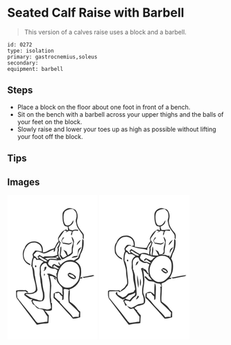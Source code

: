 # Seated Calf Raise with Barbell
> This version of a calves raise uses a block and a barbell.

``` 
id: 0272 
type: isolation 
primary: gastrocnemius,soleus 
secondary:  
equipment: barbell 
``` 

## Steps

 - Place a block on the floor about one foot in front of a bench.
 - Sit on the bench with a barbell across your upper thighs and the balls of your feet on the block.
 - Slowly raise and lower your toes up as high as possible without lifting your foot off the block.

## Tips


## Images

<svg width="208" height="250pt" viewBox="0 0 156 250" xmlns="http://www.w3.org/2000/svg">
  <g fill="#FFF">
    <path d="M0 0h156v250H0V0m103.45 23.81c-4.03 1.77-8.15 5.52-7.87 10.3-.15 6.02-.06 12.35 2.59 17.89 1.16 2.45 3.97 2.63 6.33 2.85.44 2.35.95 4.82-.06 7.11-.53-1.82-2.84-2.39-4.34-1.61-5.56 2.42-9 7.89-11.72 13.07-1.23 2.21.08 4.73.39 7.05-3.22 2.52-4.51 6.49-6.34 9.97-.83 1.75-2.62 2.76-4.49 2.99-5.91.81-10.05 6.49-16.38 5.86.21-4.71.13-9.91-3.26-13.61-7.68-9.38-25.3-5.52-28.24 6.37-3.98 4.91-3.6 11.71-2.4 17.54 1.75 5.65 6.5 10.37 12.17 12.08.42-3.28-3.68-3.18-5.36-5.16-5.47-3.86-7.1-11.23-5.6-17.48C30.39 93.09 33.7 87.36 39 84.07c4.13-1.86 9.15-2.53 13.29-.32 5.76 2.01 7.93 8.72 7.38 14.31-3.79-.61-7.47-1.9-11.36-1.8-1.5 1.95-3.24 3.76-4.38 5.95-.97 2.21 1.57 4.46.24 6.55-2.4 4.24-1.3 9.29-2.78 13.83l1.41 2.37c.67 3.67 1.45 7.34 1.7 11.08.66 9.15 5.25 17.71 4.83 26.99-.09 2.95-2.74 5.08-5.33 5.98-4.43 1.39-9.11.06-13.62.82-.29.76-.86 2.3-1.15 3.06 2.74 2.5 5.8 4.64 8.85 6.74 1.65 1.2 3.7.82 5.56.55-.71.87-1.42 1.74-2.12 2.62.89 1.92 1.71 3.86 2.41 5.85 1.32.89 2.66 1.75 4.01 2.59.81 1.39 1.71 2.77 2.97 3.81 3.07 3.32 8.59 1.04 11.62 4.45 2.43 3.52 4.2 7.49 7.11 10.69.08 2.98-.08 5.95-.23 8.93-5.59.51-11.12 1.53-16.7 2.14-3.16-1.84-4.88-5.23-7.15-7.97-8.95-12.2-19-23.56-28.22-35.54-.12-3.48-1.63-7.87.46-10.85 4.44-.35 8.91-.32 13.36-.48 1.5.83 2.77 2.76 4.67 2.4.67-2.2-2.57-2.82-3.72-4.17-5.66.47-11.68-.9-17.08 1.1.82 4.9-.85 10.66 2.74 14.7 11.13 14.63 22.01 29.46 33.28 43.98 4.67-.64 9.24-2.03 13.98-2.08 2.13-.04 4.31-.12 6.26-1.09-.13-4.35.27-8.68.58-13.01-2.42-2.71-4.54-5.66-7.18-8.17 3.11.06 6.22.33 9.33.37 1.04-.54 2.08-1.07 3.13-1.58.39-3.98.12-7.98.17-11.97-.45-.07-1.35-.23-1.8-.3 1.59-3.67-.55-7.4-.37-11.15.16-6.18.33-12.36 1.01-18.51-.6-5.49-.87-11.14-2.95-16.32 2.46-.59 5.08-.58 6.8 1.57 2.07.16 3.74 1.39 5.31 2.64-.17 6.61 5.75 10.76 9.46 15.46 1.42 3.47-.03 7.31.99 10.93.58 1.29-1.09 2.28-1.6.78-.62-2.28-2.99-3.29-4.91-4.26-3.17-.49-6.3.78-8.78 2.7-.58 2.57-.64 5.25-.27 7.86 5.43 4.72 10.28 10.08 15.15 15.37 5.85 6.91 12.44 13.16 18.14 20.18 4.35.07 8.6-1 12.69-2.36-.01-3.22.06-6.43.05-9.65-2.03-1.61-3.97-3.38-5.43-5.54-3.13-4.88-7.94-8.3-12.59-11.59-1.79-7.06.92-14.39-.49-21.54 7.98-2.26 14.58-8.33 17.62-16.03.1-.64.28-1.94.37-2.59.94-.02 2.81-.04 3.74-.06.28-.97-.04-1.92-.32-2.84l-2.94 1.75c1.94-5.26 1.83-10.97 1.15-16.46-.96-5.41-4.85-9.75-9.67-12.16 1.89-1.53 4.14-2.53 6.04-4.04 2.6-2.47 2-6.43 3.62-9.4 4.25-6.84 5.37-15.25 4.56-23.17-.64-.69-1.28-1.38-1.91-2.08-.38 4.58-.69 9.16-.79 13.75-.83 6.67-4.84 12.33-6.59 18.75-2.47 1.63-4.95 3.28-7.5 4.78-8.05-2.79-17.25.99-22.55 7.3-.48-.22-1.43-.67-1.9-.9 0-1.52-.6-2.71-1.82-3.56-.93 2.76.96 4.52 2.94 6.06-3.65 1.71-6.71-.9-9.82-2.41-2.76-1.14-6.42 4.22-2.68 5.39.52-1.33 1.04-2.65 1.56-3.97 3.17 1.77 5.77 4.37 8.9 6.2-3.68 1.57-6.24-2.17-9.7-2.12-3.13-.22-5.56-2.49-8.15-4.01-.47-1.1-.95-2.18-1.45-3.26.8-2.09 1.9-4.05 3.07-5.96 4.44.14 8.91.11 13.28 1.03l.32 1.83.05-2.07c2.2.08 4.38-.25 6.54-.69-1.63-2.08-3.03-4.33-4.5-6.52-.25-1.9-.72-3.76-.98-5.66.44-2.62 1.75-5.29.45-7.9 1.66-3.25 2.87-6.67 3.55-10.26-2.19-1.89-4.5-4.78-2.4-7.67 3.2-4.06 5.94-8.45 9.02-12.6 1.36.28 2.72.55 4.09.82-.47.6-1.4 1.81-1.86 2.42 2-.91 3.91-2.02 5.96-2.82 1.76.11 3.38.86 5.05 1.35-.98 2.01-2.84 4.77-.8 6.77.68-1.91 1.51-3.83 1.45-5.91 2.08-3.49 6.27-2.54 9.61-1.97.09-.48.26-1.43.35-1.9-3.41-.86-6.9-.48-10.12.88-1.72-.48-3.45-.9-5.2-1.26-.44-1.74-.93-3.45-1.49-5.15 4.5-1.65 9.62-5.74 8.3-11.11-2.04 4.06-4.83 9.59-10.23 9.07-3.74.39-5.12-3.94-5.96-6.8-.96-5.67-1.43-12.17 1.71-17.27 3.51-3.27 8.63-4.54 13.35-4.39 3.69 2.39 7.01 5.93 6.64 10.67 1.02 4.15-2.42 7.97-.86 12.04.84 2.63.76 5.53 2.17 7.98 2.3 4.52 5.61 8.44 8.46 12.61 1.28 2.12 1.27 4.67 1.01 7.05.49.79 1 1.57 1.52 2.35.19-3 .78-6.07.01-9.04-2.11-4.01-5.77-6.94-7.95-10.91-2.85-4.58-4.55-10.39-2.86-15.68 1.34-5.38.13-11.52-3.61-15.67-4.32-2.08-9.42-4.13-14.13-1.94m7.94 48.17c-.1 3.24 1.53 6.11 2.45 9.12.23 4.06-2.4 7.74-2.27 11.82-.16 2.51.46 5.35-.92 7.6-1.86 1.35-3.89 2.44-5.85 3.65-.83-1.92-1.55-3.88-2.08-5.89a21.882 21.882 0 0 0-5.75-3.19c2.62 3 3.97 6.78 6.22 10.03-2.3 1.14-4.43 3.28-7.02 3.48-1.48-1.41-2.38-3.4-3.86-4.85.76-4.85 1.66-9.71 1.01-14.63-.54.75-1.66 1.28-1.58 2.35.07 4.83-1.07 9.6-.74 14.44 1.05 1.28 2.01 2.65 2.3 4.32.7.44 1.41.87 2.12 1.3 4.55-1.93 8.55-4.97 13.23-6.6 1.52-1.47 3.41-2.66 4.53-4.48.25-3.48-.25-7.06.9-10.44.88-2.64 0-5.55 1.14-8.13.44-3.8-1.62-7.02-3.83-9.9m-15.58 2.04c-.13.47-.39 1.42-.52 1.9-.56.94-1.1 1.89-1.65 2.84.4 1.26.79 2.52 1.16 3.78.63.6 1.26 1.19 1.89 1.79 3.19.07 6.2 1.25 9.35 1.57 2.5-.35 5.01-1.75 6.24-4.03-2.12.56-3.99 2-6.2 2.19-3.48-.56-6.91-1.58-10.49-1.28-.39-1.26-.77-2.51-1.16-3.76 1.44-1.86 2.78-3.79 4.2-5.66l-2.82.66m24.71 12.94c2.02-3.07 5.47-5.53 6.34-9.14-2.94 2.17-6.79 5.07-6.34 9.14m2.02 8.45c-.66 3.19-.38 6.5-1.03 9.7-3.74.55-8.23.3-10.4 4.07 3.31-1.42 7.36-.6 10.37-2.55.97-3.84 1.22-7.95 3.28-11.45 1.45-1.57 2.84-3.21 3.88-5.1-2.21 1.45-5.41 2.43-6.1 5.33m7.5 46.58c.77.55 1.55 1.11 2.34 1.66 5.99-1.5 12.34-1.58 18.09-3.97-.96-.89-2.19-1.12-3.42-.71-5.67 1.01-11.3 2.28-17.01 3.02m-49.76 1.5c1.04 1.18 2.27 3.13 3.96 3.16.55-1.74-2.64-4.66-3.96-3.16z"/>
    <path d="M83.88 90.85c1.82-3.33 3.77-6.6 6.12-9.58 1.02 3.72-1.67 6.77-3.49 9.68 2.02 4.12-1.22 8.2.37 12.32-6.45 4.27-14.54 2.79-21.81 2.97-.82.29-2.47.86-3.29 1.15-2.14-1.25-4.27-2.53-6.43-3.75-.95 1.08-1.9 2.15-2.84 3.24.59 1.11 1.18 2.22 1.75 3.34-.59.1-1.78.32-2.38.42-.92-1.63-2.25-2.95-3.59-4.23-.49-.23-1.46-.68-1.95-.91-.16-.61-.48-1.85-.64-2.46 1.82-1.77 3.46-3.75 5.55-5.21 4.31-.13 7.91 2.54 11.98 3.38 6.52-.4 11.37-5.54 17.66-6.76-.19.88-.56 2.62-.75 3.49.49-.08 1.45-.24 1.94-.31.21-.69.64-2.07.85-2.75-.39-1.45.29-2.8.95-4.03zM82.88 107.92c1.65-.88 3.36-1.67 5.07-2.43.13.89.38 2.67.5 3.56-1.87-.31-3.73-.69-5.57-1.13z"/>
    <path d="M54.09 107.85c1.79-2.8 4.12-.27 6.01.94 2.87 2 6.15 3.33 9.04 5.31-1.92 2.3-4.54.55-6.6-.48-3.14-1.41-5.72-3.73-8.45-5.77zM46.27 108.95c.91.19 1.81.38 2.71.57.45.99.92 1.99 1.39 2.97 4.54-.95 8.82.5 12.44 3.25-4.3 2.37-7 7.36-6.53 12.26.48 4.01-1.02 8.05.07 12.02.96 4.57.72 9.31 1.82 13.86.5 5.17 1.69 10.24 3.09 15.24.52 4.51 1.24 9.65-1.87 13.44-2.32-.11-4.77.08-6.88-1.05-4.68-2.24-10.37-2.15-14.54-5.49-2.11-1.78-5.04-2.47-6.63-4.87 5.57-.16 12.24 1.5 16.9-2.31.47-.16 1.4-.48 1.86-.64.73-1.48 2.38-2.82 2.06-4.6-1.05-7.25-3.16-14.29-3.99-21.57-1.73-5.9-.1-12.99-4.29-18.02.06-5.04-.09-10.51 2.39-15.06m3.64 15.76c.81-1.33.53-2.32-.82-2.95-2.14.23-1.16 4.33.82 2.95zM65.12 109.6c5.18-1.1 10.49-1.14 15.75-1.05 1.97.44 4.63.37 5.58 2.58-5.38.25-11.7-2.67-16.26 1.33-1.68-.96-3.37-1.93-5.07-2.86zM104.63 115.69c5.3-1.05 11.16-.22 15.39 3.32 3.68 3.61 5.64 8.83 5.22 13.98-.4 5.18-.23 10.7-2.9 15.35-2.44 3.78-5.71 7.02-9.38 9.59-5.75 3.96-14.42 3.53-19.23-1.74-6.16-4.5-7.54-13.04-6.09-20.11 1.83-7.46 6.02-14.5 12.47-18.84 1.33-.95 2.96-1.24 4.52-1.55m.12 20.57l-.04 3.07c2.81 3.4 6.76 6.4 11.37 6.44.63-.44 1.88-1.33 2.51-1.77-.06-1.08.16-2.22-.25-3.25-2.78-3.05-6.72-4.54-10.32-6.34-1.08.63-2.17 1.25-3.27 1.85z"/>
    <path d="M59.67 121.71c1.81-2.45 5.41-5.14 8.34-2.78 1.5 5.88 8.17 9.8 14.05 8.42 1.57.89 3.13 1.8 4.7 2.7-.35 1.92-.77 3.83-1.18 5.74-.24-.1-.71-.31-.95-.41.48 2.45.72 4.95 1.02 7.43-3.48-3.56-8.33-5.24-12.96-6.74-1.5-.63-2.99.3-4.43.68 1.15.69 2.73 1.25 2.75 2.89 1.1 6.09 3.37 12.06 2.77 18.35.32 7.68-1.19 15.33-.15 22.99-.23 5.06 2.02 9.76 2.06 14.78-2.7 1.89-6.2 3.09-9.42 1.87-3.33-1.08-6.79-1.38-10.26-1.37-5.37-2.54-9.9-6.74-12.29-12.21.32-.44.96-1.33 1.27-1.77 5.21 1.39 10.93 2.89 16.23 1.18 4.25-3.36 3.15-9.58 2.78-14.3-2.25-6.87-3.14-14.12-3.65-21.31-.3-4.36-2.67-8.42-2.11-12.86.54-4.41-1.77-9.48 1.43-13.28m5.68 2.54c-.29.46-.86 1.37-1.14 1.83.04.71.11 2.13.15 2.84-.47.66-1.42 1.98-1.9 2.64 3.62-.38 4.87-4.07 5.49-7.11l-2.6-.2m-1.76 15.2c2.24.42 1.29-2.65.56-3.68-.47 1.17-.95 2.41-.56 3.68zM105.96 137.47c4.59-1.18 10.11 1.81 11.02 6.62-3.97-1.38-8.72-2.8-11.02-6.62zM97.34 163.82c.66-.43 1.34-.84 2.02-1.25 2.78.83 5.98.39 8.35 2.32l-1.58.89c-.63 6.67-1.03 13.56.17 20.14 5.98 5.89 12.51 11.25 18.02 17.62-.28 2.54-.53 5.09-.81 7.64-3.25-.73-6.56-.25-9.76.46-3.17-5.46-8.04-9.55-12.28-14.12-3.83-3.82-7.12-8.13-11.02-11.88.27-.18.82-.54 1.09-.71-3.63-2.08-6.23-5.46-9.47-8.04.1-2.38.22-4.76.27-7.14 2.38.17 4.77-.01 7.11-.47 1.51 2.29 3.07 4.66 5.54 6.03.24 2.18.14 4.38-.19 6.55 1.21-.41 2.77-.66 2.58-2.33.27-5.23 1.12-10.52-.04-15.71z"/>
  </g>
  <g fill="#333">
    <path d="M103.45 23.81c4.71-2.19 9.81-.14 14.13 1.94 3.74 4.15 4.95 10.29 3.61 15.67-1.69 5.29.01 11.1 2.86 15.68 2.18 3.97 5.84 6.9 7.95 10.91.77 2.97.18 6.04-.01 9.04-.52-.78-1.03-1.56-1.52-2.35.26-2.38.27-4.93-1.01-7.05-2.85-4.17-6.16-8.09-8.46-12.61-1.41-2.45-1.33-5.35-2.17-7.98-1.56-4.07 1.88-7.89.86-12.04.37-4.74-2.95-8.28-6.64-10.67-4.72-.15-9.84 1.12-13.35 4.39-3.14 5.1-2.67 11.6-1.71 17.27.84 2.86 2.22 7.19 5.96 6.8 5.4.52 8.19-5.01 10.23-9.07 1.32 5.37-3.8 9.46-8.3 11.11.56 1.7 1.05 3.41 1.49 5.15 1.75.36 3.48.78 5.2 1.26 3.22-1.36 6.71-1.74 10.12-.88-.09.47-.26 1.42-.35 1.9-3.34-.57-7.53-1.52-9.61 1.97.06 2.08-.77 4-1.45 5.91-2.04-2-.18-4.76.8-6.77-1.67-.49-3.29-1.24-5.05-1.35-2.05.8-3.96 1.91-5.96 2.82.46-.61 1.39-1.82 1.86-2.42-1.37-.27-2.73-.54-4.09-.82-3.08 4.15-5.82 8.54-9.02 12.6-2.1 2.89.21 5.78 2.4 7.67-.68 3.59-1.89 7.01-3.55 10.26 1.3 2.61-.01 5.28-.45 7.9.26 1.9.73 3.76.98 5.66 1.47 2.19 2.87 4.44 4.5 6.52-2.16.44-4.34.77-6.54.69l-.05 2.07-.32-1.83c-4.37-.92-8.84-.89-13.28-1.03-1.17 1.91-2.27 3.87-3.07 5.96.5 1.08.98 2.16 1.45 3.26 2.59 1.52 5.02 3.79 8.15 4.01 3.46-.05 6.02 3.69 9.7 2.12-3.13-1.83-5.73-4.43-8.9-6.2-.52 1.32-1.04 2.64-1.56 3.97-3.74-1.17-.08-6.53 2.68-5.39 3.11 1.51 6.17 4.12 9.82 2.41-1.98-1.54-3.87-3.3-2.94-6.06 1.22.85 1.82 2.04 1.82 3.56.47.23 1.42.68 1.9.9 5.3-6.31 14.5-10.09 22.55-7.3 2.55-1.5 5.03-3.15 7.5-4.78 1.75-6.42 5.76-12.08 6.59-18.75.1-4.59.41-9.17.79-13.75.63.7 1.27 1.39 1.91 2.08.81 7.92-.31 16.33-4.56 23.17-1.62 2.97-1.02 6.93-3.62 9.4-1.9 1.51-4.15 2.51-6.04 4.04 4.82 2.41 8.71 6.75 9.67 12.16.68 5.49.79 11.2-1.15 16.46l2.94-1.75c.28.92.6 1.87.32 2.84-.93.02-2.8.04-3.74.06-.09.65-.27 1.95-.37 2.59-3.04 7.7-9.64 13.77-17.62 16.03 1.41 7.15-1.3 14.48.49 21.54 4.65 3.29 9.46 6.71 12.59 11.59 1.46 2.16 3.4 3.93 5.43 5.54.01 3.22-.06 6.43-.05 9.65-4.09 1.36-8.34 2.43-12.69 2.36-5.7-7.02-12.29-13.27-18.14-20.18-4.87-5.29-9.72-10.65-15.15-15.37-.37-2.61-.31-5.29.27-7.86 2.48-1.92 5.61-3.19 8.78-2.7 1.92.97 4.29 1.98 4.91 4.26.51 1.5 2.18.51 1.6-.78-1.02-3.62.43-7.46-.99-10.93-3.71-4.7-9.63-8.85-9.46-15.46-1.57-1.25-3.24-2.48-5.31-2.64-1.72-2.15-4.34-2.16-6.8-1.57 2.08 5.18 2.35 10.83 2.95 16.32-.68 6.15-.85 12.33-1.01 18.51-.18 3.75 1.96 7.48.37 11.15.45.07 1.35.23 1.8.3-.05 3.99.22 7.99-.17 11.97-1.05.51-2.09 1.04-3.13 1.58-3.11-.04-6.22-.31-9.33-.37 2.64 2.51 4.76 5.46 7.18 8.17-.31 4.33-.71 8.66-.58 13.01-1.95.97-4.13 1.05-6.26 1.09-4.74.05-9.31 1.44-13.98 2.08-11.27-14.52-22.15-29.35-33.28-43.98-3.59-4.04-1.92-9.8-2.74-14.7 5.4-2 11.42-.63 17.08-1.1 1.15 1.35 4.39 1.97 3.72 4.17-1.9.36-3.17-1.57-4.67-2.4-4.45.16-8.92.13-13.36.48-2.09 2.98-.58 7.37-.46 10.85 9.22 11.98 19.27 23.34 28.22 35.54 2.27 2.74 3.99 6.13 7.15 7.97 5.58-.61 11.11-1.63 16.7-2.14.15-2.98.31-5.95.23-8.93-2.91-3.2-4.68-7.17-7.11-10.69-3.03-3.41-8.55-1.13-11.62-4.45-1.26-1.04-2.16-2.42-2.97-3.81-1.35-.84-2.69-1.7-4.01-2.59-.7-1.99-1.52-3.93-2.41-5.85.7-.88 1.41-1.75 2.12-2.62-1.86.27-3.91.65-5.56-.55-3.05-2.1-6.11-4.24-8.85-6.74.29-.76.86-2.3 1.15-3.06 4.51-.76 9.19.57 13.62-.82 2.59-.9 5.24-3.03 5.33-5.98.42-9.28-4.17-17.84-4.83-26.99-.25-3.74-1.03-7.41-1.7-11.08l-1.41-2.37c1.48-4.54.38-9.59 2.78-13.83 1.33-2.09-1.21-4.34-.24-6.55 1.14-2.19 2.88-4 4.38-5.95 3.89-.1 7.57 1.19 11.36 1.8.55-5.59-1.62-12.3-7.38-14.31-4.14-2.21-9.16-1.54-13.29.32-5.3 3.29-8.61 9.02-10.13 14.96-1.5 6.25.13 13.62 5.6 17.48 1.68 1.98 5.78 1.88 5.36 5.16-5.67-1.71-10.42-6.43-12.17-12.08-1.2-5.83-1.58-12.63 2.4-17.54C33 80.16 50.62 76.3 58.3 85.68c3.39 3.7 3.47 8.9 3.26 13.61 6.33.63 10.47-5.05 16.38-5.86 1.87-.23 3.66-1.24 4.49-2.99 1.83-3.48 3.12-7.45 6.34-9.97-.31-2.32-1.62-4.84-.39-7.05 2.72-5.18 6.16-10.65 11.72-13.07 1.5-.78 3.81-.21 4.34 1.61 1.01-2.29.5-4.76.06-7.11-2.36-.22-5.17-.4-6.33-2.85-2.65-5.54-2.74-11.87-2.59-17.89-.28-4.78 3.84-8.53 7.87-10.3M83.88 90.85c-.66 1.23-1.34 2.58-.95 4.03-.21.68-.64 2.06-.85 2.75-.49.07-1.45.23-1.94.31.19-.87.56-2.61.75-3.49-6.29 1.22-11.14 6.36-17.66 6.76-4.07-.84-7.67-3.51-11.98-3.38-2.09 1.46-3.73 3.44-5.55 5.21.16.61.48 1.85.64 2.46.49.23 1.46.68 1.95.91 1.34 1.28 2.67 2.6 3.59 4.23.6-.1 1.79-.32 2.38-.42-.57-1.12-1.16-2.23-1.75-3.34.94-1.09 1.89-2.16 2.84-3.24 2.16 1.22 4.29 2.5 6.43 3.75.82-.29 2.47-.86 3.29-1.15 7.27-.18 15.36 1.3 21.81-2.97-1.59-4.12 1.65-8.2-.37-12.32 1.82-2.91 4.51-5.96 3.49-9.68-2.35 2.98-4.3 6.25-6.12 9.58m-1 17.07c1.84.44 3.7.82 5.57 1.13-.12-.89-.37-2.67-.5-3.56-1.71.76-3.42 1.55-5.07 2.43m-28.79-.07c2.73 2.04 5.31 4.36 8.45 5.77 2.06 1.03 4.68 2.78 6.6.48-2.89-1.98-6.17-3.31-9.04-5.31-1.89-1.21-4.22-3.74-6.01-.94m-7.82 1.1c-2.48 4.55-2.33 10.02-2.39 15.06 4.19 5.03 2.56 12.12 4.29 18.02.83 7.28 2.94 14.32 3.99 21.57.32 1.78-1.33 3.12-2.06 4.6-.46.16-1.39.48-1.86.64-4.66 3.81-11.33 2.15-16.9 2.31 1.59 2.4 4.52 3.09 6.63 4.87 4.17 3.34 9.86 3.25 14.54 5.49 2.11 1.13 4.56.94 6.88 1.05 3.11-3.79 2.39-8.93 1.87-13.44-1.4-5-2.59-10.07-3.09-15.24-1.1-4.55-.86-9.29-1.82-13.86-1.09-3.97.41-8.01-.07-12.02-.47-4.9 2.23-9.89 6.53-12.26-3.62-2.75-7.9-4.2-12.44-3.25-.47-.98-.94-1.98-1.39-2.97-.9-.19-1.8-.38-2.71-.57m18.85.65c1.7.93 3.39 1.9 5.07 2.86 4.56-4 10.88-1.08 16.26-1.33-.95-2.21-3.61-2.14-5.58-2.58-5.26-.09-10.57-.05-15.75 1.05m39.51 6.09c-1.56.31-3.19.6-4.52 1.55-6.45 4.34-10.64 11.38-12.47 18.84-1.45 7.07-.07 15.61 6.09 20.11 4.81 5.27 13.48 5.7 19.23 1.74 3.67-2.57 6.94-5.81 9.38-9.59 2.67-4.65 2.5-10.17 2.9-15.35.42-5.15-1.54-10.37-5.22-13.98-4.23-3.54-10.09-4.37-15.39-3.32m-44.96 6.02c-3.2 3.8-.89 8.87-1.43 13.28-.56 4.44 1.81 8.5 2.11 12.86.51 7.19 1.4 14.44 3.65 21.31.37 4.72 1.47 10.94-2.78 14.3-5.3 1.71-11.02.21-16.23-1.18-.31.44-.95 1.33-1.27 1.77 2.39 5.47 6.92 9.67 12.29 12.21 3.47-.01 6.93.29 10.26 1.37 3.22 1.22 6.72.02 9.42-1.87-.04-5.02-2.29-9.72-2.06-14.78-1.04-7.66.47-15.31.15-22.99.6-6.29-1.67-12.26-2.77-18.35-.02-1.64-1.6-2.2-2.75-2.89 1.44-.38 2.93-1.31 4.43-.68 4.63 1.5 9.48 3.18 12.96 6.74-.3-2.48-.54-4.98-1.02-7.43.24.1.71.31.95.41.41-1.91.83-3.82 1.18-5.74-1.57-.9-3.13-1.81-4.7-2.7-5.88 1.38-12.55-2.54-14.05-8.42-2.93-2.36-6.53.33-8.34 2.78m37.67 42.11c1.16 5.19.31 10.48.04 15.71.19 1.67-1.37 1.92-2.58 2.33.33-2.17.43-4.37.19-6.55-2.47-1.37-4.03-3.74-5.54-6.03-2.34.46-4.73.64-7.11.47-.05 2.38-.17 4.76-.27 7.14 3.24 2.58 5.84 5.96 9.47 8.04-.27.17-.82.53-1.09.71 3.9 3.75 7.19 8.06 11.02 11.88 4.24 4.57 9.11 8.66 12.28 14.12 3.2-.71 6.51-1.19 9.76-.46.28-2.55.53-5.1.81-7.64-5.51-6.37-12.04-11.73-18.02-17.62-1.2-6.58-.8-13.47-.17-20.14l1.58-.89c-2.37-1.93-5.57-1.49-8.35-2.32-.68.41-1.36.82-2.02 1.25z"/>
    <path d="M111.39 71.98c2.21 2.88 4.27 6.1 3.83 9.9-1.14 2.58-.26 5.49-1.14 8.13-1.15 3.38-.65 6.96-.9 10.44-1.12 1.82-3.01 3.01-4.53 4.48-4.68 1.63-8.68 4.67-13.23 6.6-.71-.43-1.42-.86-2.12-1.3-.29-1.67-1.25-3.04-2.3-4.32-.33-4.84.81-9.61.74-14.44-.08-1.07 1.04-1.6 1.58-2.35.65 4.92-.25 9.78-1.01 14.63 1.48 1.45 2.38 3.44 3.86 4.85 2.59-.2 4.72-2.34 7.02-3.48-2.25-3.25-3.6-7.03-6.22-10.03 2.07.77 4 1.84 5.75 3.19.53 2.01 1.25 3.97 2.08 5.89 1.96-1.21 3.99-2.3 5.85-3.65 1.38-2.25.76-5.09.92-7.6-.13-4.08 2.5-7.76 2.27-11.82-.92-3.01-2.55-5.88-2.45-9.12z"/>
    <path d="M95.81 74.02l2.82-.66c-1.42 1.87-2.76 3.8-4.2 5.66.39 1.25.77 2.5 1.16 3.76 3.58-.3 7.01.72 10.49 1.28 2.21-.19 4.08-1.63 6.2-2.19-1.23 2.28-3.74 3.68-6.24 4.03-3.15-.32-6.16-1.5-9.35-1.57-.63-.6-1.26-1.19-1.89-1.79-.37-1.26-.76-2.52-1.16-3.78.55-.95 1.09-1.9 1.65-2.84.13-.48.39-1.43.52-1.9zM120.52 86.96c-.45-4.07 3.4-6.97 6.34-9.14-.87 3.61-4.32 6.07-6.34 9.14zM122.54 95.41c.69-2.9 3.89-3.88 6.1-5.33-1.04 1.89-2.43 3.53-3.88 5.1-2.06 3.5-2.31 7.61-3.28 11.45-3.01 1.95-7.06 1.13-10.37 2.55 2.17-3.77 6.66-3.52 10.4-4.07.65-3.2.37-6.51 1.03-9.7zM49.91 124.71c-1.98 1.38-2.96-2.72-.82-2.95 1.35.63 1.63 1.62.82 2.95zM65.35 124.25l2.6.2c-.62 3.04-1.87 6.73-5.49 7.11.48-.66 1.43-1.98 1.9-2.64-.04-.71-.11-2.13-.15-2.84.28-.46.85-1.37 1.14-1.83zM104.75 136.26c1.1-.6 2.19-1.22 3.27-1.85 3.6 1.8 7.54 3.29 10.32 6.34.41 1.03.19 2.17.25 3.25-.63.44-1.88 1.33-2.51 1.77-4.61-.04-8.56-3.04-11.37-6.44l.04-3.07m1.21 1.21c2.3 3.82 7.05 5.24 11.02 6.62-.91-4.81-6.43-7.8-11.02-6.62zM63.59 139.45c-.39-1.27.09-2.51.56-3.68.73 1.03 1.68 4.1-.56 3.68zM130.04 141.99c5.71-.74 11.34-2.01 17.01-3.02 1.23-.41 2.46-.18 3.42.71-5.75 2.39-12.1 2.47-18.09 3.97-.79-.55-1.57-1.11-2.34-1.66zM80.28 143.49c1.32-1.5 4.51 1.42 3.96 3.16-1.69-.03-2.92-1.98-3.96-3.16z"/>
  </g>
</svg>

<svg width="208" height="250pt" viewBox="0 0 156 250" xmlns="http://www.w3.org/2000/svg">
  <g fill="#FFF">
    <path d="M0 0h156v250H0V0m105.87 23.13c-5.51 1.04-10.92 5.96-10.34 11.93-.04 5.7.11 11.68 2.64 16.91 1.16 2.54 4.13 2.59 6.5 3 .32 2.28.32 4.6.12 6.9-1.05-1.3-3-2.44-4.65-1.54-5.6 2.43-9.06 7.94-11.78 13.15-1.18 2.18.13 4.65.37 6.91-3.49 2.92-4.45 7.54-6.89 11.19-6.83.42-13.63-1.03-20.39-1.87.21-4.14.47-8.66-1.91-12.29-2.94-5.97-10.5-8.16-16.67-6.8-6.15.71-11.01 5.76-12.86 11.48-4.42 5.03-3.38 12.32-2.63 18.41 2.61 5 7.03 9.64 12.64 11.16-.19-3.29-4.18-3.42-6.01-5.56-4.73-3.38-5.89-9.57-5.52-15.02 1.09-6.73 4.66-13.39 10.56-17.05 4.12-1.85 9.14-2.49 13.27-.28 5.53 1.93 7.78 8.3 7.41 13.72-1.53.32-3.06.67-4.53 1.23 5.23 1.49 10.34 3.6 15.8 4.08 4.11.43 8.29.85 12.05 2.7-.18-5.56 4.13-9.89 6.98-14.28.92 3.73-1.63 6.81-3.5 9.72 1.92 4.13-1.14 8.22.23 12.38-4.76-3.16-11.73-4.43-16.61-.88-5.23-2.4-9.75-5.97-14.72-8.81-.97 1.07-1.94 2.13-2.91 3.21.6 1.13 1.19 2.27 1.77 3.41-.58.09-1.73.28-2.31.37-1.12-1.49-2.39-2.87-3.66-4.24-.5-.22-1.51-.66-2.01-.88-.15-.62-.46-1.85-.61-2.47 2.63-2.37 5.01-6.71 9.24-4.71l-.04-1.53c-2.18-.15-4.37-.47-6.56-.19-1.74 1.52-3.18 3.4-4.3 5.42-1.09 2.34 1.58 4.82-.03 7.07-1.98 3.75-1.3 8.13-2.27 12.15 1.01 7.63 5.12 14.86 4.82 22.75-.18 6.42 2.31 12.65 1.81 19.07-.72 1.89-2.18 3.37-3.24 5.07-2.02 3.68-6.44 5-8.56 8.64l-1.97-1.94c-3.88.41-7.77.42-11.64-.02-2.55 0-5.62-.51-7.68 1.36.21 4.95-.87 10.74 2.81 14.71 11.05 14.48 21.82 29.17 32.98 43.57 4.63-.7 9.18-2.01 13.88-2.09 2.14-.03 4.27-.32 6.32-.96-.09-4.4.21-8.79.68-13.16-2.26-2.51-4.43-5.09-6.61-7.68.32-.34.97-1.04 1.29-1.39-.33.11-.98.33-1.3.44-1.35-1.41-2.82-2.68-4.34-3.9 1.98-1.42 3.6-3.65 6.23-3.84 3.28-.58 6.35-1.9 9.56-2.76l-.23-.12c3.61-1.53 3.1-5.81 2.77-8.99-.25-3.91-2.37-7.35-3.12-11.12-.41-8.07 2.62-15.88 1.91-23.96-.73-5-.94-10.07-2.06-15.01 2.67 2.08 5.38 4.24 7.22 7.14.6.14 1.79.41 2.39.54l-.12 3.12.61-.24c1.44 2.33 3.2 4.44 4.97 6.54-1.56-.25-3.15-.32-4.66-.76-2.38-1.7-4.17-4.09-6.54-5.81-.39.36-1.18 1.1-1.58 1.47 1.77 2.15 3.71 4.17 5.86 5.95 2.66 2.27 6.42 1.13 9.52 2.09 2.37 1.09 4.52 2.77 7.2 3.01 1.68.53 3.79.04 5.19 1.14.12.57.36 1.72.49 2.3.36.43 1.07 1.3 1.43 1.73l-2.33.44c1.37 9.07-1.43 18.32.61 27.3 5.91 5.98 12.53 11.27 18.02 17.69-.29 2.51-.53 5.04-.8 7.56-3.07-.52-6.18-.21-9.22.33-7.54-9.66-17.26-17.37-24.54-27.25-2.31-2.81-5.01-5.28-7.68-7.75.09-2.21.19-4.42.25-6.62 2.39.03 4.78-.13 7.14-.49 1.51 2.3 3.14 4.57 5.5 6.07.15 2.11.26 4.21.41 6.32 1.26-.56 1.94-1.48 2.05-2.79.55-5.28.26-10.59.66-15.87-.09-3.59.25-7.6-2.09-10.6-.63 6.61-.85 13.27-.48 19.91-1.9-1.72-3.8-3.54-6.17-4.6-3.2-.59-6.35.79-8.88 2.66-.57 2.51-.64 5.13-.35 7.7 1.3.93 2.59 1.91 3.66 3.1 10.01 10.72 19.98 21.51 29.49 32.68 4.41 0 8.72-1.04 12.89-2.39.02-3.21.08-6.42.07-9.63-2.24-1.81-4.31-3.86-5.91-6.27-3.09-4.57-7.75-7.7-12.1-10.96-.94-2.37-.55-5.1-.62-7.61.63-6.6.64-13.23.87-19.84a5.537 5.537 0 0 1-.72-3.23c.78-1.73 3-1.67 4.44-2.59 4.24-1.61 6.89-6.78 11.98-5.9.09-.61.27-1.83.37-2.44l-2.82.67c2.61-4.61 5.12-9.42 5.78-14.76.5-6.4.78-13.36-3.09-18.87 1.53-3 1.72-6.46 3.23-9.47 4.02-6.66 5.04-14.78 4.27-22.42-.65-.7-1.29-1.4-1.93-2.11-1.04 7.45.42 15.5-3.4 22.35-1.9 3.22-2.13 7.54-5.17 9.97l.44-3.48c-3.13 1.72-5.76-1.7-8.92-1.22-2.96.18-5.57-2.34-8.5-.48-.68-1.61-1.24-3.26-1.96-4.85-1.42-1.68-3.54-2.46-5.46-3.41 2.31 2.98 3.93 6.37 5.6 9.73-3.49.13-7.02.38-10.46-.38.52-5.06 2.75-10.49.11-15.33-.99 5.43-.62 11.04-1.99 16.43-.87-1.99-2.7-3.97-1.92-6.28.57-2.31 1.28-4.67.35-7.01 1.59-3.28 2.85-6.69 3.46-10.29-2.13-1.88-4.44-4.71-2.38-7.56 3.12-4.15 6.06-8.43 9-12.72 1.11.26 3.33.79 4.45 1.05-.78.64-2.32 1.91-3.09 2.55 2.36-.93 4.57-2.2 6.94-3.12 1.69.21 3.3.8 4.94 1.24-1.07 2.23-2.4 4.77-.92 7.12.76-1.97 1.43-3.98 1.83-6.06.66-.88 1.33-1.75 2.01-2.62 2.48-.02 4.96.21 7.42.5l.32-1.88c-5.13-1.32-10.2 1.67-15.3-.22-.43-1.77-.92-3.53-1.46-5.27 4.54-1.69 9.26-5.67 8.47-11.04-2.46 3.85-4.9 9.53-10.4 9.01-3.8.38-5.22-3.99-6.04-6.91-.92-5.64-1.4-12.1 1.73-17.16 3.51-3.33 8.66-4.49 13.38-4.45 1.54 1.32 3.24 2.46 4.59 4 1.95 2.44 2.02 5.72 2.12 8.7.23 3.03-1.94 5.79-1.21 8.83.58 2.33 1 4.7 1.56 7.03 2 5.56 6.14 9.96 9.35 14.82 1.28 2.12 1.23 4.67 1.01 7.05.49.78.99 1.55 1.5 2.32.18-3.81 1.41-8.46-1.59-11.56-5.11-5.99-10.66-12.97-9.82-21.36 1.1-4.25 1.8-8.9.07-13.08-1.01-2.52-2.17-5.58-5.11-6.29-3.11-.97-6.35-2.63-9.67-1.63m8.07 58.86c-.78 4.68-3.01 9.14-2.33 14 .44 2.76-.78 5.42-3.6 6.32 1.43.01 2.86.05 4.29.13 1.6-3.41.48-7.27 1.36-10.84 1.09-3.58.87-7.36 1.46-11.02.44-3.32-2.03-5.87-3.52-8.56-.52 3.55 1.87 6.58 2.34 9.97M95.79 74c-.11.48-.35 1.45-.46 1.93-.58.92-1.14 1.85-1.7 2.78.42 1.29.82 2.58 1.2 3.88.63.57 1.26 1.13 1.88 1.71 3.17.16 6.18 1.24 9.31 1.58 2.62-.23 4.89-1.97 6.48-3.98-2.17.55-4.12 1.87-6.36 2.11-3.52-.46-6.98-1.46-10.56-1.27-.4-1.24-.8-2.49-1.19-3.74 1.43-1.8 2.76-3.68 4.15-5.52-.92.17-1.83.35-2.75.52m24.64 13.02c2.28-3.03 5.27-5.71 6.64-9.29-3.13 2.13-6.85 5.12-6.64 9.29m2.66 7.04c-1.09 2.06-.95 4.48-1.06 6.74 1.51-4.04 4.15-7.34 6.69-10.75-1.92 1.24-4.29 2.06-5.63 4.01m1.75 49c1.26.54 2.46 1.85 3.96 1.23 6.08-1.16 12.17-2.27 18.26-3.39 1.47-.15 2.63-1.01 3.55-2.13-8.69.73-17.16 2.99-25.77 4.29z"/>
    <path d="M54.03 97.79c1.92-2.57 4.16-.24 6.08.97 2.93 1.99 6.18 3.46 9.15 5.4-1.37 1.13-3.13 1.48-4.67.48-3.92-1.62-7.27-4.23-10.56-6.85zM46.24 98.91l2.52.6c.51.98 1.09 1.91 1.74 2.81 2.68.31 5.65-.65 8.05.94 1.45.78 2.84 1.65 4.26 2.49-4.28 2.41-7 7.34-6.52 12.26.34 3.1-.46 6.19-.15 9.28.94 4.21 2.66 8.29 2.53 12.67-.28 8.06 2.96 15.66 3.56 23.63-1.08 1.28-2 2.69-2.81 4.15-3.68 1.43-8.12 1.43-10.91 4.62-2.21 2.58-4.92 4.94-8.58 4.76-2.23-1.16-4.22-2.71-6.48-3.81-2.39-.94-2.1-3.95-2.75-5.97-1.02 1.24-3.05 2.72-1.72 4.49 2.99 4.05 7.4 6.97 11.94 9.05 4.1-1.58 7.46-4.38 10.59-7.38 3.72-1.35 7.61-2.31 11.01-4.44-.47 1.79-.09 4.24-2 5.28-2.98 1.94-5.42 4.51-7.55 7.33-2.86-.17-5.52-1.17-7.97-2.62-1.2 1.23-2.4 2.46-3.58 3.72 1.73 2.72 2.71 5.79 3.87 8.77.82-.15 1.62-.42 2.39-.78 1.55 2.86 3.86 5.69 7.18 6.46 1.41-.28 2.81-.62 4.19-1.01 3.83 4.63 7.16 9.61 10.72 14.44-.1 2.83-.23 5.65-.36 8.47-5.59.49-11.11 1.57-16.69 2.14-2.94-1.66-4.58-4.74-6.65-7.28-9.2-12.38-19.15-24.17-28.87-36.14-.29-3.68-.61-7.4.1-11.05 5.29-.09 10.57-.32 15.85-.43.47.45 1.42 1.35 1.89 1.8 2.79-1.55 5.64-3 8.19-4.92 2.39-1.7 3.7-4.44 5.87-6.37 1.85-4.09 1.13-8.58.48-12.85-.35-6.04-1.41-12-1.7-18.05-1.17-4.05-1.25-8.7-4.02-12.08.06-5.03-.07-10.43 2.38-14.98m3.68 15.76c.83-1.32.56-2.28-.81-2.87-2.2.21-1.19 4.31.81 2.87zM73.18 102.26c8.31-.78 15.39 4.91 23.64 5.11-2.25 1.09-3.93 2.93-5.37 4.93-.65.29-1.97.86-2.62 1.15-2.65-1.33-5.18-2.91-7.97-3.92-1.47.44-5.12 4.1-2.05 4.37 1-.62 1.59-1.62 2.22-2.57 3 1.93 5.77 4.16 8.59 6.33-3.3 1.15-5.69-1.95-8.74-1.97-3.6.45-5.95-2.98-8.99-4.33-.47-1.12-.94-2.23-1.43-3.33.84-1.96 1.79-3.86 2.72-5.77zM104.6 105.69c6.56-1.42 14.57.43 18.06 6.64 3.85 5.83 2.49 13.11 1.86 19.62-.83 6.41-5.54 11.36-10.42 15.17-4.86 3.96-12.29 4.67-17.63 1.32-3.1-2.48-6.55-5.03-7.84-8.95-4.01-10.33.43-22.37 8.26-29.63 2.07-2.13 4.77-3.65 7.71-4.17m2.68 24.24c1.92 2.38 4.26 4.52 7.13 5.67 1.76.49 3.07-1.09 4.48-1.85-.17-3.58-3.49-5.67-6.4-7.04-2.46-1.1-3.84 1.77-5.21 3.22z"/>
    <path d="M58.69 113.08c1.7-2.39 3.96-5.31 7.25-5.02 3.06.02 2.71 3.85 4.45 5.52 3.24 2.76 7.35 4.98 11.74 3.78 1.57.91 3.14 1.84 4.71 2.77-.76 2.67-1.64 5.33-1.9 8.11.23 2.99.62 5.97.62 8.98-1.27-2.69-3.4-4.83-4.63-7.54-.98-.56-1.96-1.11-2.94-1.65-1.07.23-2.14.46-3.22.68l3.04-1.36c-.98-.4-1.96-.81-2.93-1.21-.89.39-1.78.77-2.66 1.16.66 1.82 1.3 3.65 1.74 5.54 1.46 6.92 2.15 14.05 1.8 21.12-1.25 5.73-2.12 11.75-1.15 17.58 2.23 4.73 3.06 10.03 2.17 15.21-3.89 1.92-8.57 1.41-12.21 3.93-2.76 1.92-5.89 3.18-8.93 4.59-2.34-1-4.68-2.03-6.85-3.36-1.42-2.8-3.97-4.89-5.11-7.82 1.25-3.23 4.88-.56 7.38-.87.43.28 1.27.83 1.7 1.1.52-.18 1.56-.54 2.08-.73 1.63-2.55 3.59-4.91 6.03-6.73 1.53-1.33 3.75-2.49 3.81-4.79.49-11.16-2.61-22.04-2.91-33.16-.34-3.21-2.16-6.03-2.56-9.23l-1.08-1.08c.92-5.17-1.21-10.49.56-15.52m6.01 3.34c-.58 1.87-1.21 3.72-1.82 5.58 3.02-1.53 4.52-4.56 5.27-7.71-1.16.69-2.31 1.4-3.45 2.13m1.19 22.17c-.82 7.47.45 14.88 1.74 22.21 1.68-7.38-.45-14.93-1.74-22.21m5.18 5.96c-.3 4.47-1.24 9.13.17 13.5 1.31-4.38 1.54-9.2-.17-13.5m-4.35 29.72c-.91 2.26-2.17 4.35-3.37 6.46 2.79-.5 4.48-2.7 5.5-5.19-.71-.42-1.42-.85-2.13-1.27zM108.88 128.44c3.21.55 7.84 1.71 8.14 5.68-3.41-.61-6.39-2.68-8.14-5.68z"/>
  </g>
  <g fill="#333">
    <path d="M105.87 23.13c3.32-1 6.56.66 9.67 1.63 2.94.71 4.1 3.77 5.11 6.29 1.73 4.18 1.03 8.83-.07 13.08-.84 8.39 4.71 15.37 9.82 21.36 3 3.1 1.77 7.75 1.59 11.56-.51-.77-1.01-1.54-1.5-2.32.22-2.38.27-4.93-1.01-7.05-3.21-4.86-7.35-9.26-9.35-14.82-.56-2.33-.98-4.7-1.56-7.03-.73-3.04 1.44-5.8 1.21-8.83-.1-2.98-.17-6.26-2.12-8.7-1.35-1.54-3.05-2.68-4.59-4-4.72-.04-9.87 1.12-13.38 4.45-3.13 5.06-2.65 11.52-1.73 17.16.82 2.92 2.24 7.29 6.04 6.91 5.5.52 7.94-5.16 10.4-9.01.79 5.37-3.93 9.35-8.47 11.04.54 1.74 1.03 3.5 1.46 5.27 5.1 1.89 10.17-1.1 15.3.22l-.32 1.88c-2.46-.29-4.94-.52-7.42-.5-.68.87-1.35 1.74-2.01 2.62-.4 2.08-1.07 4.09-1.83 6.06-1.48-2.35-.15-4.89.92-7.12-1.64-.44-3.25-1.03-4.94-1.24-2.37.92-4.58 2.19-6.94 3.12.77-.64 2.31-1.91 3.09-2.55-1.12-.26-3.34-.79-4.45-1.05-2.94 4.29-5.88 8.57-9 12.72-2.06 2.85.25 5.68 2.38 7.56-.61 3.6-1.87 7.01-3.46 10.29.93 2.34.22 4.7-.35 7.01-.78 2.31 1.05 4.29 1.92 6.28 1.37-5.39 1-11 1.99-16.43 2.64 4.84.41 10.27-.11 15.33 3.44.76 6.97.51 10.46.38-1.67-3.36-3.29-6.75-5.6-9.73 1.92.95 4.04 1.73 5.46 3.41.72 1.59 1.28 3.24 1.96 4.85 2.93-1.86 5.54.66 8.5.48 3.16-.48 5.79 2.94 8.92 1.22l-.44 3.48c3.04-2.43 3.27-6.75 5.17-9.97 3.82-6.85 2.36-14.9 3.4-22.35.64.71 1.28 1.41 1.93 2.11.77 7.64-.25 15.76-4.27 22.42-1.51 3.01-1.7 6.47-3.23 9.47 3.87 5.51 3.59 12.47 3.09 18.87-.66 5.34-3.17 10.15-5.78 14.76l2.82-.67c-.1.61-.28 1.83-.37 2.44-5.09-.88-7.74 4.29-11.98 5.9-1.44.92-3.66.86-4.44 2.59-.09 1.15.15 2.22.72 3.23-.23 6.61-.24 13.24-.87 19.84.07 2.51-.32 5.24.62 7.61 4.35 3.26 9.01 6.39 12.1 10.96 1.6 2.41 3.67 4.46 5.91 6.27.01 3.21-.05 6.42-.07 9.63-4.17 1.35-8.48 2.39-12.89 2.39-9.51-11.17-19.48-21.96-29.49-32.68-1.07-1.19-2.36-2.17-3.66-3.1-.29-2.57-.22-5.19.35-7.7 2.53-1.87 5.68-3.25 8.88-2.66 2.37 1.06 4.27 2.88 6.17 4.6-.37-6.64-.15-13.3.48-19.91 2.34 3 2 7.01 2.09 10.6-.4 5.28-.11 10.59-.66 15.87-.11 1.31-.79 2.23-2.05 2.79-.15-2.11-.26-4.21-.41-6.32-2.36-1.5-3.99-3.77-5.5-6.07-2.36.36-4.75.52-7.14.49-.06 2.2-.16 4.41-.25 6.62 2.67 2.47 5.37 4.94 7.68 7.75 7.28 9.88 17 17.59 24.54 27.25 3.04-.54 6.15-.85 9.22-.33.27-2.52.51-5.05.8-7.56-5.49-6.42-12.11-11.71-18.02-17.69-2.04-8.98.76-18.23-.61-27.3l2.33-.44c-.36-.43-1.07-1.3-1.43-1.73-.13-.58-.37-1.73-.49-2.3-1.4-1.1-3.51-.61-5.19-1.14-2.68-.24-4.83-1.92-7.2-3.01-3.1-.96-6.86.18-9.52-2.09-2.15-1.78-4.09-3.8-5.86-5.95.4-.37 1.19-1.11 1.58-1.47 2.37 1.72 4.16 4.11 6.54 5.81 1.51.44 3.1.51 4.66.76-1.77-2.1-3.53-4.21-4.97-6.54l-.61.24.12-3.12c-.6-.13-1.79-.4-2.39-.54-1.84-2.9-4.55-5.06-7.22-7.14 1.12 4.94 1.33 10.01 2.06 15.01.71 8.08-2.32 15.89-1.91 23.96.75 3.77 2.87 7.21 3.12 11.12.33 3.18.84 7.46-2.77 8.99l.23.12c-3.21.86-6.28 2.18-9.56 2.76-2.63.19-4.25 2.42-6.23 3.84 1.52 1.22 2.99 2.49 4.34 3.9.32-.11.97-.33 1.3-.44-.32.35-.97 1.05-1.29 1.39 2.18 2.59 4.35 5.17 6.61 7.68-.47 4.37-.77 8.76-.68 13.16-2.05.64-4.18.93-6.32.96-4.7.08-9.25 1.39-13.88 2.09-11.16-14.4-21.93-29.09-32.98-43.57-3.68-3.97-2.6-9.76-2.81-14.71 2.06-1.87 5.13-1.36 7.68-1.36 3.87.44 7.76.43 11.64.02l1.97 1.94c2.12-3.64 6.54-4.96 8.56-8.64 1.06-1.7 2.52-3.18 3.24-5.07.5-6.42-1.99-12.65-1.81-19.07.3-7.89-3.81-15.12-4.82-22.75.97-4.02.29-8.4 2.27-12.15 1.61-2.25-1.06-4.73.03-7.07 1.12-2.02 2.56-3.9 4.3-5.42 2.19-.28 4.38.04 6.56.19l.04 1.53c-4.23-2-6.61 2.34-9.24 4.71.15.62.46 1.85.61 2.47.5.22 1.51.66 2.01.88 1.27 1.37 2.54 2.75 3.66 4.24.58-.09 1.73-.28 2.31-.37-.58-1.14-1.17-2.28-1.77-3.41.97-1.08 1.94-2.14 2.91-3.21 4.97 2.84 9.49 6.41 14.72 8.81 4.88-3.55 11.85-2.28 16.61.88-1.37-4.16 1.69-8.25-.23-12.38 1.87-2.91 4.42-5.99 3.5-9.72-2.85 4.39-7.16 8.72-6.98 14.28-3.76-1.85-7.94-2.27-12.05-2.7-5.46-.48-10.57-2.59-15.8-4.08 1.47-.56 3-.91 4.53-1.23.37-5.42-1.88-11.79-7.41-13.72-4.13-2.21-9.15-1.57-13.27.28-5.9 3.66-9.47 10.32-10.56 17.05-.37 5.45.79 11.64 5.52 15.02 1.83 2.14 5.82 2.27 6.01 5.56-5.61-1.52-10.03-6.16-12.64-11.16-.75-6.09-1.79-13.38 2.63-18.41 1.85-5.72 6.71-10.77 12.86-11.48 6.17-1.36 13.73.83 16.67 6.8 2.38 3.63 2.12 8.15 1.91 12.29 6.76.84 13.56 2.29 20.39 1.87 2.44-3.65 3.4-8.27 6.89-11.19-.24-2.26-1.55-4.73-.37-6.91 2.72-5.21 6.18-10.72 11.78-13.15 1.65-.9 3.6.24 4.65 1.54.2-2.3.2-4.62-.12-6.9-2.37-.41-5.34-.46-6.5-3-2.53-5.23-2.68-11.21-2.64-16.91-.58-5.97 4.83-10.89 10.34-11.93M54.03 97.79c3.29 2.62 6.64 5.23 10.56 6.85 1.54 1 3.3.65 4.67-.48-2.97-1.94-6.22-3.41-9.15-5.4-1.92-1.21-4.16-3.54-6.08-.97m-7.79 1.12c-2.45 4.55-2.32 9.95-2.38 14.98 2.77 3.38 2.85 8.03 4.02 12.08.29 6.05 1.35 12.01 1.7 18.05.65 4.27 1.37 8.76-.48 12.85-2.17 1.93-3.48 4.67-5.87 6.37-2.55 1.92-5.4 3.37-8.19 4.92-.47-.45-1.42-1.35-1.89-1.8-5.28.11-10.56.34-15.85.43-.71 3.65-.39 7.37-.1 11.05 9.72 11.97 19.67 23.76 28.87 36.14 2.07 2.54 3.71 5.62 6.65 7.28 5.58-.57 11.1-1.65 16.69-2.14.13-2.82.26-5.64.36-8.47-3.56-4.83-6.89-9.81-10.72-14.44-1.38.39-2.78.73-4.19 1.01-3.32-.77-5.63-3.6-7.18-6.46-.77.36-1.57.63-2.39.78-1.16-2.98-2.14-6.05-3.87-8.77 1.18-1.26 2.38-2.49 3.58-3.72 2.45 1.45 5.11 2.45 7.97 2.62 2.13-2.82 4.57-5.39 7.55-7.33 1.91-1.04 1.53-3.49 2-5.28-3.4 2.13-7.29 3.09-11.01 4.44-3.13 3-6.49 5.8-10.59 7.38-4.54-2.08-8.95-5-11.94-9.05-1.33-1.77.7-3.25 1.72-4.49.65 2.02.36 5.03 2.75 5.97 2.26 1.1 4.25 2.65 6.48 3.81 3.66.18 6.37-2.18 8.58-4.76 2.79-3.19 7.23-3.19 10.91-4.62.81-1.46 1.73-2.87 2.81-4.15-.6-7.97-3.84-15.57-3.56-23.63.13-4.38-1.59-8.46-2.53-12.67-.31-3.09.49-6.18.15-9.28-.48-4.92 2.24-9.85 6.52-12.26-1.42-.84-2.81-1.71-4.26-2.49-2.4-1.59-5.37-.63-8.05-.94-.65-.9-1.23-1.83-1.74-2.81l-2.52-.6m26.94 3.35c-.93 1.91-1.88 3.81-2.72 5.77.49 1.1.96 2.21 1.43 3.33 3.04 1.35 5.39 4.78 8.99 4.33 3.05.02 5.44 3.12 8.74 1.97-2.82-2.17-5.59-4.4-8.59-6.33-.63.95-1.22 1.95-2.22 2.57-3.07-.27.58-3.93 2.05-4.37 2.79 1.01 5.32 2.59 7.97 3.92.65-.29 1.97-.86 2.62-1.15 1.44-2 3.12-3.84 5.37-4.93-8.25-.2-15.33-5.89-23.64-5.11m31.42 3.43c-2.94.52-5.64 2.04-7.71 4.17-7.83 7.26-12.27 19.3-8.26 29.63 1.29 3.92 4.74 6.47 7.84 8.95 5.34 3.35 12.77 2.64 17.63-1.32 4.88-3.81 9.59-8.76 10.42-15.17.63-6.51 1.99-13.79-1.86-19.62-3.49-6.21-11.5-8.06-18.06-6.64m-45.91 7.39c-1.77 5.03.36 10.35-.56 15.52l1.08 1.08c.4 3.2 2.22 6.02 2.56 9.23.3 11.12 3.4 22 2.91 33.16-.06 2.3-2.28 3.46-3.81 4.79-2.44 1.82-4.4 4.18-6.03 6.73-.52.19-1.56.55-2.08.73-.43-.27-1.27-.82-1.7-1.1-2.5.31-6.13-2.36-7.38.87 1.14 2.93 3.69 5.02 5.11 7.82 2.17 1.33 4.51 2.36 6.85 3.36 3.04-1.41 6.17-2.67 8.93-4.59 3.64-2.52 8.32-2.01 12.21-3.93.89-5.18.06-10.48-2.17-15.21-.97-5.83-.1-11.85 1.15-17.58.35-7.07-.34-14.2-1.8-21.12-.44-1.89-1.08-3.72-1.74-5.54.88-.39 1.77-.77 2.66-1.16.97.4 1.95.81 2.93 1.21l-3.04 1.36c1.08-.22 2.15-.45 3.22-.68.98.54 1.96 1.09 2.94 1.65 1.23 2.71 3.36 4.85 4.63 7.54 0-3.01-.39-5.99-.62-8.98.26-2.78 1.14-5.44 1.9-8.11-1.57-.93-3.14-1.86-4.71-2.77-4.39 1.2-8.5-1.02-11.74-3.78-1.74-1.67-1.39-5.5-4.45-5.52-3.29-.29-5.55 2.63-7.25 5.02z"/>
    <path d="M113.94 81.99c-.47-3.39-2.86-6.42-2.34-9.97 1.49 2.69 3.96 5.24 3.52 8.56-.59 3.66-.37 7.44-1.46 11.02-.88 3.57.24 7.43-1.36 10.84-1.43-.08-2.86-.12-4.29-.13 2.82-.9 4.04-3.56 3.6-6.32-.68-4.86 1.55-9.32 2.33-14z"/>
    <path d="M95.79 74c.92-.17 1.83-.35 2.75-.52-1.39 1.84-2.72 3.72-4.15 5.52.39 1.25.79 2.5 1.19 3.74 3.58-.19 7.04.81 10.56 1.27 2.24-.24 4.19-1.56 6.36-2.11-1.59 2.01-3.86 3.75-6.48 3.98-3.13-.34-6.14-1.42-9.31-1.58-.62-.58-1.25-1.14-1.88-1.71-.38-1.3-.78-2.59-1.2-3.88.56-.93 1.12-1.86 1.7-2.78.11-.48.35-1.45.46-1.93zM120.43 87.02c-.21-4.17 3.51-7.16 6.64-9.29-1.37 3.58-4.36 6.26-6.64 9.29zM123.09 94.06c1.34-1.95 3.71-2.77 5.63-4.01-2.54 3.41-5.18 6.71-6.69 10.75.11-2.26-.03-4.68 1.06-6.74zM49.92 114.67c-2 1.44-3.01-2.66-.81-2.87 1.37.59 1.64 1.55.81 2.87zM64.7 116.42c1.14-.73 2.29-1.44 3.45-2.13-.75 3.15-2.25 6.18-5.27 7.71.61-1.86 1.24-3.71 1.82-5.58zM107.28 129.93c1.37-1.45 2.75-4.32 5.21-3.22 2.91 1.37 6.23 3.46 6.4 7.04-1.41.76-2.72 2.34-4.48 1.85-2.87-1.15-5.21-3.29-7.13-5.67m1.6-1.49c1.75 3 4.73 5.07 8.14 5.68-.3-3.97-4.93-5.13-8.14-5.68zM65.89 138.59c1.29 7.28 3.42 14.83 1.74 22.21-1.29-7.33-2.56-14.74-1.74-22.21zM124.84 143.06c8.61-1.3 17.08-3.56 25.77-4.29-.92 1.12-2.08 1.98-3.55 2.13-6.09 1.12-12.18 2.23-18.26 3.39-1.5.62-2.7-.69-3.96-1.23zM71.07 144.55c1.71 4.3 1.48 9.12.17 13.5-1.41-4.37-.47-9.03-.17-13.5zM66.72 174.27c.71.42 1.42.85 2.13 1.27-1.02 2.49-2.71 4.69-5.5 5.19 1.2-2.11 2.46-4.2 3.37-6.46z"/>
  </g>
</svg>
